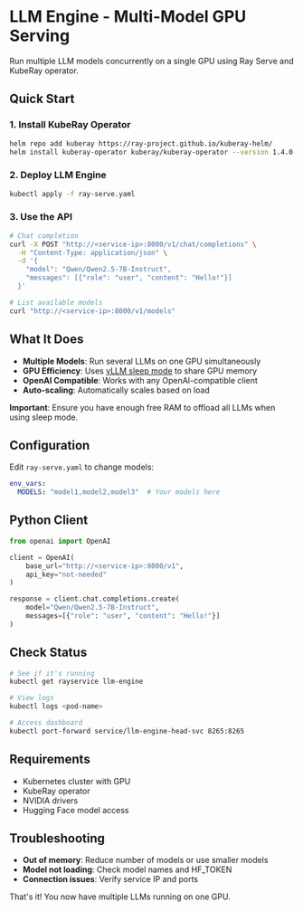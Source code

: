 # LLM Engine - Multi-Model GPU Serving

Run multiple LLM models concurrently on a single GPU using Ray Serve and KubeRay operator.

## Quick Start

### 1. Install KubeRay Operator

```bash
helm repo add kuberay https://ray-project.github.io/kuberay-helm/
helm install kuberay-operator kuberay/kuberay-operator --version 1.4.0
```

### 2. Deploy LLM Engine

```bash
kubectl apply -f ray-serve.yaml
```

### 3. Use the API

```bash
# Chat completion
curl -X POST "http://<service-ip>:8000/v1/chat/completions" \
  -H "Content-Type: application/json" \
  -d '{
    "model": "Qwen/Qwen2.5-7B-Instruct",
    "messages": [{"role": "user", "content": "Hello!"}]
  }'

# List available models
curl "http://<service-ip>:8000/v1/models"
```

## What It Does

- **Multiple Models**: Run several LLMs on one GPU simultaneously
- **GPU Efficiency**: Uses [vLLM sleep mode](https://docs.vllm.ai/en/latest/features/sleep_mode.html) to share GPU memory
- **OpenAI Compatible**: Works with any OpenAI-compatible client
- **Auto-scaling**: Automatically scales based on load

**Important**: Ensure you have enough free RAM to offload all LLMs when using sleep mode.

## Configuration

Edit `ray-serve.yaml` to change models:

```yaml
env_vars:
  MODELS: "model1,model2,model3"  # Your models here
```

## Python Client

```python
from openai import OpenAI

client = OpenAI(
    base_url="http://<service-ip>:8000/v1",
    api_key="not-needed"
)

response = client.chat.completions.create(
    model="Qwen/Qwen2.5-7B-Instruct",
    messages=[{"role": "user", "content": "Hello!"}]
)
```

## Check Status

```bash
# See if it's running
kubectl get rayservice llm-engine

# View logs
kubectl logs <pod-name>

# Access dashboard
kubectl port-forward service/llm-engine-head-svc 8265:8265
```

## Requirements

- Kubernetes cluster with GPU
- KubeRay operator
- NVIDIA drivers
- Hugging Face model access

## Troubleshooting

- **Out of memory**: Reduce number of models or use smaller models
- **Model not loading**: Check model names and HF_TOKEN
- **Connection issues**: Verify service IP and ports

That's it! You now have multiple LLMs running on one GPU.